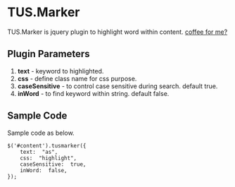 
# TUS.Marker

TUS.Marker is jquery plugin to highlight word within content.
[coffee for me?](https://www.buymeacoffee.com/uekichinos)

## Plugin Parameters

1.  **text** - keyword to highlighted.
2.  **css** - define class name for css purpose.
3.  **caseSensitive** - to control case sensitive during search. default true.
4.  **inWord** - to find keyword within string. default false.

## Sample Code

Sample code as below.
```
$('#content').tusmarker({
	text:  "as",
	css:  "highlight",
	caseSensitive:  true,
	inWord:  false,
});
```

